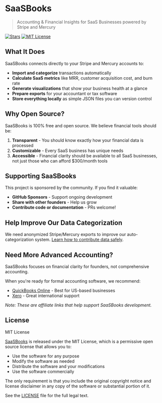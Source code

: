# SaaSBooks

> Accounting & Financial Insights for SaaS Businesses powered by Stripe and Mercury

[![Stars](https://img.shields.io/github/stars/illyism/saasbooks?style=social)](https://github.com/illyism/saasbooks)
[![MIT License](https://img.shields.io/badge/License-MIT-blue.svg)](https://opensource.org/licenses/MIT)

## What It Does

SaaSBooks connects directly to your Stripe and Mercury accounts to:

- **Import and categorize** transactions automatically
- **Calculate SaaS metrics** like MRR, customer acquisition cost, and burn rate
- **Generate visualizations** that show your business health at a glance
- **Prepare exports** for your accountant or tax software
- **Store everything locally** as simple JSON files you can version control

## Why Open Source?

SaaSBooks is 100% free and open source. We believe financial tools should be:

1. **Transparent** - You should know exactly how your financial data is processed
2. **Customizable** - Every SaaS business has unique needs
3. **Accessible** - Financial clarity should be available to all SaaS businesses, not just those who can afford $300/month tools

## Supporting SaaSBooks

This project is sponsored by the community. If you find it valuable:

- **GitHub Sponsors** - Support ongoing development
- **Share with other founders** - Help us grow
- **Contribute code or documentation** - PRs welcome!

## Help Improve Our Data Categorization

We need anonymized Stripe/Mercury exports to improve our auto-categorization system. [Learn how to contribute data safely](https://github.com/Illyism/saasbooks/issues/1).

## Need More Advanced Accounting?

SaaSBooks focuses on financial clarity for founders, not comprehensive accounting.

When you're ready for formal accounting software, we recommend:

- [QuickBooks Online](https://go.il.ly/quickbooks) - Best for US-based businesses
- [Xero](https://go.il.ly/xero) - Great international support

*Note: These are affiliate links that help support SaaSBooks development.*

## License

MIT License

[SaaSBooks](https://saasbooks.org) is released under the MIT License, which is a permissive open source license that allows you to:

- Use the software for any purpose
- Modify the software as needed
- Distribute the software and your modifications
- Use the software commercially

The only requirement is that you include the original copyright notice and license disclaimer in any copy of the software or substantial portion of it.

See the [LICENSE](LICENSE) file for the full legal text.